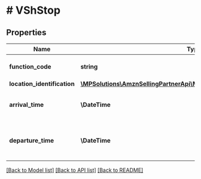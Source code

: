 # # VShStop

## Properties

Name | Type | Description | Notes
------------ | ------------- | ------------- | -------------
**function_code** | **string** | Provide the function code. |
**location_identification** | [**\MPSolutions\AmznSellingPartnerApi\Models\VendorShipments\VShLocation**](VShLocation.md) |  | [optional]
**arrival_time** | **\DateTime** | Date and time of the arrival of the cargo. | [optional]
**departure_time** | **\DateTime** | Date and time of the departure of the cargo. | [optional]

[[Back to Model list]](../../README.md#models) [[Back to API list]](../../README.md#endpoints) [[Back to README]](../../README.md)

